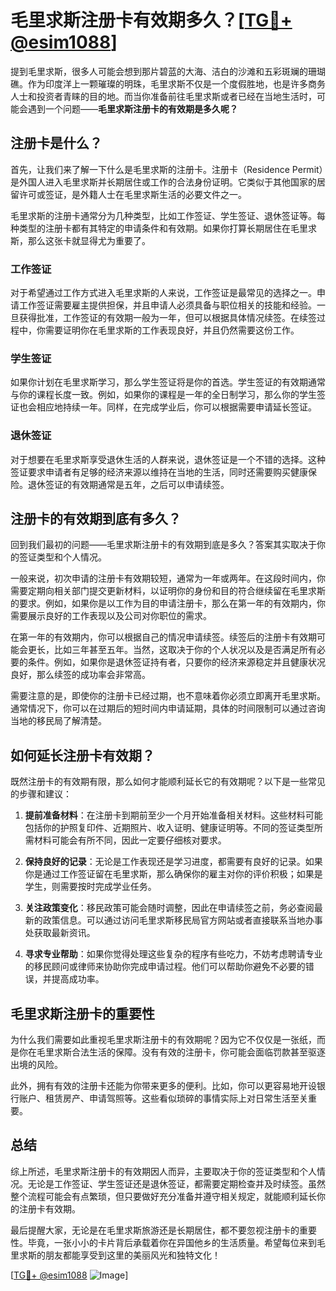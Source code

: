 # 毛里求斯注册卡有效期多久？[[TG💪+ @esim1088](https://t.me/s/esim1088)]

提到毛里求斯，很多人可能会想到那片碧蓝的大海、洁白的沙滩和五彩斑斓的珊瑚礁。作为印度洋上一颗璀璨的明珠，毛里求斯不仅是一个度假胜地，也是许多商务人士和投资者青睐的目的地。而当你准备前往毛里求斯或者已经在当地生活时，可能会遇到一个问题——**毛里求斯注册卡的有效期是多久呢？**

## 注册卡是什么？

首先，让我们来了解一下什么是毛里求斯的注册卡。注册卡（Residence Permit）是外国人进入毛里求斯并长期居住或工作的合法身份证明。它类似于其他国家的居留许可或签证，是外籍人士在毛里求斯生活的必要文件之一。

毛里求斯的注册卡通常分为几种类型，比如工作签证、学生签证、退休签证等。每种类型的注册卡都有其特定的申请条件和有效期。如果你打算长期居住在毛里求斯，那么这张卡就显得尤为重要了。

### 工作签证

对于希望通过工作方式进入毛里求斯的人来说，工作签证是最常见的选择之一。申请工作签证需要雇主提供担保，并且申请人必须具备与职位相关的技能和经验。一旦获得批准，工作签证的有效期一般为一年，但可以根据具体情况续签。在续签过程中，你需要证明你在毛里求斯的工作表现良好，并且仍然需要这份工作。

### 学生签证

如果你计划在毛里求斯学习，那么学生签证将是你的首选。学生签证的有效期通常与你的课程长度一致。例如，如果你的课程是一年的全日制学习，那么你的学生签证也会相应地持续一年。同样，在完成学业后，你可以根据需要申请延长签证。

### 退休签证

对于想要在毛里求斯享受退休生活的人群来说，退休签证是一个不错的选择。这种签证要求申请者有足够的经济来源以维持在当地的生活，同时还需要购买健康保险。退休签证的有效期通常是五年，之后可以申请续签。

## 注册卡的有效期到底有多久？

回到我们最初的问题——毛里求斯注册卡的有效期到底是多久？答案其实取决于你的签证类型和个人情况。

一般来说，初次申请的注册卡有效期较短，通常为一年或两年。在这段时间内，你需要定期向相关部门提交更新材料，以证明你的身份和目的符合继续留在毛里求斯的要求。例如，如果你是以工作为目的申请注册卡，那么在第一年的有效期内，你需要展示良好的工作表现以及公司对你职位的需求。

在第一年的有效期内，你可以根据自己的情况申请续签。续签后的注册卡有效期可能会更长，比如三年甚至五年。当然，这取决于你的个人状况以及是否满足所有必要的条件。例如，如果你是退休签证持有者，只要你的经济来源稳定并且健康状况良好，那么续签的成功率会非常高。

需要注意的是，即使你的注册卡已经过期，也不意味着你必须立即离开毛里求斯。通常情况下，你可以在过期后的短时间内申请延期，具体的时间限制可以通过咨询当地的移民局了解清楚。

## 如何延长注册卡有效期？

既然注册卡的有效期有限，那么如何才能顺利延长它的有效期呢？以下是一些常见的步骤和建议：

1. **提前准备材料**：在注册卡到期前至少一个月开始准备相关材料。这些材料可能包括你的护照复印件、近期照片、收入证明、健康证明等。不同的签证类型所需材料可能会有所不同，因此一定要仔细核对要求。

2. **保持良好的记录**：无论是工作表现还是学习进度，都需要有良好的记录。如果你是通过工作签证留在毛里求斯，那么确保你的雇主对你的评价积极；如果是学生，则需要按时完成学业任务。

3. **关注政策变化**：移民政策可能会随时调整，因此在申请续签之前，务必查阅最新的政策信息。可以通过访问毛里求斯移民局官方网站或者直接联系当地办事处获取最新资讯。

4. **寻求专业帮助**：如果你觉得处理这些复杂的程序有些吃力，不妨考虑聘请专业的移民顾问或律师来协助你完成申请过程。他们可以帮助你避免不必要的错误，并提高成功率。

## 毛里求斯注册卡的重要性

为什么我们需要如此重视毛里求斯注册卡的有效期呢？因为它不仅仅是一张纸，而是你在毛里求斯合法生活的保障。没有有效的注册卡，你可能会面临罚款甚至驱逐出境的风险。

此外，拥有有效的注册卡还能为你带来更多的便利。比如，你可以更容易地开设银行账户、租赁房产、申请驾照等。这些看似琐碎的事情实际上对日常生活至关重要。

## 总结

综上所述，毛里求斯注册卡的有效期因人而异，主要取决于你的签证类型和个人情况。无论是工作签证、学生签证还是退休签证，都需要定期检查并及时续签。虽然整个流程可能会有点繁琐，但只要做好充分准备并遵守相关规定，就能顺利延长你的注册卡有效期。

最后提醒大家，无论是在毛里求斯旅游还是长期居住，都不要忽视注册卡的重要性。毕竟，一张小小的卡片背后承载着你在异国他乡的生活质量。希望每位来到毛里求斯的朋友都能享受到这里的美丽风光和独特文化！

[[TG💪+ @esim1088](https://t.me/s/esim1088) ![Image](https://i.postimg.cc/4NQfJmqS/Snipaste-2025-05-13-00-14-12.png)]